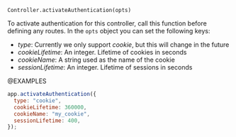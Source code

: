 


`Controller.activateAuthentication(opts)`

To activate authentication for this controller, call this function before defining any routes.
In the `opts` object you can set the following keys:

* *type*: Currently we only support *cookie*, but this will change in the future
* *cookieLifetime*: An integer. Lifetime of cookies in seconds
* *cookieName*: A string used as the name of the cookie
* *sessionLifetime*: An integer. Lifetime of sessions in seconds

@EXAMPLES

```js
app.activateAuthentication({
  type: "cookie",
  cookieLifetime: 360000,
  cookieName: "my_cookie",
  sessionLifetime: 400,
});
```


